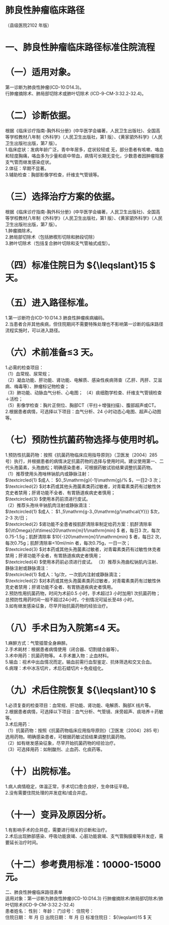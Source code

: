 # 肺良性肿瘤临床路径  
（县级医院2102 年版）  
# 一、肺良性肿瘤临床路径标准住院流程  
# （一）适用对象。  
第一诊断为肺良性肿瘤(ICD-10:D14.3)。  
行肿瘤摘除术、肺局部切除术或肺叶切除术 (ICD-9-CM-3:32.2-32.4)。  
# （二）诊断依据。  
根据《临床诊疗指南-胸外科分册》(中华医学会编著，人民卫生出版社)、全国高等学校教材八年制《外科学》（人民卫生出版社，第1 版）、《黄家驷外科学》（人民卫生出版社出版，第7 版）。  
1.临床症状：发病年龄广泛，青中年居多，症状较轻或 无，部分患者有咳嗽、咯血和轻度胸痛，咯血多为少量和痰中带血，病情可长期无变化，少数患者因肿瘤阻塞支气管而继发感染症状。  
2.体征：早期不显著。  
3.辅助检查：胸部影像学检查，纤维支气管镜等。  
# （三）选择治疗方案的依据。  
根据《临床诊疗指南-胸外科分册》(中华医学会编著，人民卫生出版社)、全国高等学校教材八年制《外科学》（人民卫生出版社，第1 版）、《黄家驷外科学》（人民卫生出版社出版，第7 版）。  
1.肿瘤摘除术。  
2.肺局部切除术（包括肺楔形切除和肺段切除）  
3.肺叶切除术（包括复合肺叶切除和支气管袖式成型）。  
# （四）标准住院日为 ${\leqslant}15 $ 天。  
# （五）进入路径标准。  
1.第一诊断符合ICD-10:D14.3 肺良性肿瘤疾病编码。  
2.当患者合并其他疾病，但住院期间不需要特殊处理也不影响第一诊断的临床路径流程实施时，可以进入路径。  
# （六）术前准备≤3 天。  
1.必需的检查项目：  
（1）血常规、尿常规；  
（2）凝血功能、肝功能、肾功能、电解质、感染性疾病筛查（乙肝、丙肝、艾滋病、梅毒等）、肿瘤标记物检查；  
（3）肺功能、动脉血气分析、心电图； （4）痰细胞学检查、纤维支气管镜检查＋活检；  
（5）影像学检查：胸片正侧位、胸部CT（平扫＋增强扫描）、腹部超声或CT。  
2.根据患者病情，可选择以下项目：血气分析、24 小时动态心电图、超声心动图等。  
# （七）预防性抗菌药物选择与使用时机。  
1.预防性抗菌药物：按照《抗菌药物临床应用指导原则》（卫医发〔2004〕285 号）执行，并根据患者的病情决定抗菌药物的选择与使用时间。建议使用第一、二代头孢菌素，头孢曲松；明确感染患者，可根据药敏试验结果调整抗菌药物。  
（1）推荐使用头孢唑林钠肌内或静脉注射：  
$\textcircled{1} $成人： $0.\,5\mathrm{g}{-1}\mathrm{g}/\% $，一日2-3 次；  
$\textcircled{2} $对本药或其他头孢菌素类药过敏者，对青霉素类药有过敏性休克史者禁用；肝肾功能不全者、有胃肠道疾病史者慎用；  
$\textcircled{3} $使用本药前须进行皮试。  
（2）推荐头孢呋辛钠肌肉注射或静脉滴注：  
$\textcircled{1} $成人： $1.\,5\mathrm{g-3.\,0\mathrm{g/\mathcal{Y}}} $次，2-3 次/日；  
$\textcircled{2} $肾功能不全患者按肌酐清除率制定给药方案：肌酐清除率 ${\it\Omega}{\it\times}20\mathrm{m}1/\mathrm{min} $ 者，每日3 次，每次0.75-1.5g；肌酐清除率 $10{-}20\mathrm{m}1/\mathrm{min} $ 者，每日2 次，每次0.75g；肌酐清除率<10ml/min 者，每次0.75g，一日一次；  
$\textcircled{3} $对本药或其他头孢菌素过敏者，对青霉素类药有过敏性休克者禁用；肝肾功能不全者，有胃肠道疾病史者慎用；  
$\textcircled{4} $使用本药前必须进行皮试。 （3）推荐头孢曲松钠肌内注射、静脉注射或静脉滴注：  
$\textcircled{1} $成人：1g/次，一次肌内注射或静脉滴注；  
$\textcircled{2} $对本药或其他头孢菌素类药过敏者，对青霉素类药有过敏性休克史者禁用；肝肾功能不全者、有胃肠道疾病史者慎用。  
2.预防性用抗菌药物，时间为术前0.5 小时，手术超过3 小时加用1 次抗菌药物；总预防性用药时间一般不超过24小时，个别情况可延长至48 小时。  
3.如有继发感染征象，尽早开始抗菌药物的经验治疗。  
# （八）手术日为入院第≤4 天。  
1.麻醉方式：气管插管全身麻醉。  
2.手术耗材：根据患者病情使用（闭合器、切割缝合器等）。  
3.术中用药：抗菌药物等。 4.手术置入物：止血材料。  
5.输血：视术中出血情况而定。输血前需行血型鉴定、抗体筛选和交叉合血。  
6.病理：术中冰冻切片，术后石蜡切片＋免疫组化。  
# （九）术后住院恢复 ${\leqslant}10 $  
1.必须复查的检查项目：血常规、肝功能、肾功能、电解质、胸部X 线片等。  
2.根据患者病情，可选择以下项目：血气分析、气管镜、床旁超声、痰培养＋药敏等。  
3.术后用药：  
（1）抗菌药物：按照《抗菌药物临床应用指导原则》（卫医发〔2004〕285 号）选用药物。明确感染患者，可根据药敏试验结果调整抗菌药物。  
（2）如有继发感染征象，尽早开始抗菌药物的经验治疗。  
（3）可选择用药：如制酸剂、止血药、化痰药等。  
# （十）出院标准。  
1.病人病情稳定，体温正常，手术切口愈合良好，生命体征平稳。  
2.没有需要住院处理的并发症和/或合并症。  
# （十一）变异及原因分析。  
1.有影响手术的合并症，需要进行相关的诊断和治疗。  
2.术后出现肺部感染、呼吸功能衰竭、心脏功能衰竭、支气管胸膜瘘等并发症，需要延长治疗时间。  
# （十二）参考费用标准：10000-15000 元。  
二、肺良性肿瘤临床路径表单  
适用对象：第一诊断为肺良性肿瘤(ICD-10:D14.3) 行肿瘤摘除术/肺局部切除术/肺叶切除术(ICD-9-CM-3:32.2-32.4)  
患者姓名：           性别：    年龄：    门诊号：       住院号：  
住院日期：   年  月  日    出院日期：     年  月   日     标准住院日： ${\leqslant}15 $ 天  
